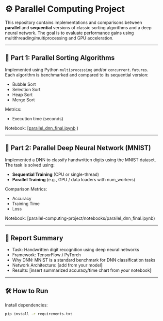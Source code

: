 # ⚙️ Parallel Computing Project

This repository contains implementations and comparisons between **parallel** and **sequential** versions of classic sorting algorithms and a deep neural network. The goal is to evaluate performance gains using multithreading/multiprocessing and GPU acceleration.

---

## 🔢 Part 1: Parallel Sorting Algorithms

Implemented using Python `multiprocessing` and/or `concurrent.futures`. Each algorithm is benchmarked and compared to its sequential version:

- Bubble Sort
- Selection Sort
- Heap Sort
- Merge Sort

Metrics:
- Execution time (seconds)

Notebook: [[parallel_dnn_final.ipynb](notebooks/parallel_dnn_final.ipynb)
)

---

## 🧠 Part 2: Parallel Deep Neural Network (MNIST)

Implemented a DNN to classify handwritten digits using the MNIST dataset. The task is solved using:

- **Sequential Training** (CPU or single-thread)
- **Parallel Training** (e.g., GPU / data loaders with num_workers)

Comparison Metrics:
- Accuracy
- Training Time
- Loss

Notebook: [parallel-computing-project/notebooks/parallel_dnn_final.ipynb)

---

## 🧾 Report Summary

- Task: Handwritten digit recognition using deep neural networks
- Framework: TensorFlow / PyTorch
- Why DNN: MNIST is a standard benchmark for DNN classification tasks
- Network Architecture: [add from your model]
- Results: [insert summarized accuracy/time chart from your notebook]

---

## 🛠️ How to Run

Install dependencies:
```bash
pip install -r requirements.txt
